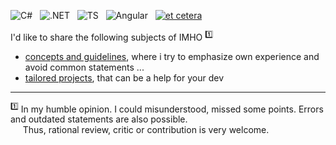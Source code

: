 ![C#](https://img.shields.io/badge/C%23-239120?style=for-the-badge&logo=c-sharp&logoColor=white)&nbsp;&nbsp;
![.NET](https://img.shields.io/badge/.NET-5C2D91?style=for-the-badge&logo=.net&logoColor=white)&nbsp;&nbsp;
![TS](https://img.shields.io/badge/TypeScript-007ACC?style=for-the-badge&logo=typescript&logoColor=white)&nbsp;&nbsp;
![Angular](https://img.shields.io/badge/Angular-DD0031?style=for-the-badge&logo=angular&logoColor=white)&nbsp;&nbsp;
[![et cetera](https://img.shields.io/badge/et-cetera-<COLOR>.svg)](https://shields.io/)

I'd like to share the following subjects of IMHO&nbsp;<sup>:one:</sup>

- [concepts and guidelines](../../../read-write), where i try to emphasize own experience and avoid common statements ...
- [tailored projects](../../../use-dev), that can be a help for your dev

___________________
<sup>:one:</sup> In my humble opinion. I could misunderstood, missed some points. Errors and outdated statements are also possible.\
&nbsp;&nbsp;&nbsp;&nbsp;&nbsp;Thus, rational review, critic or contribution is very welcome.
